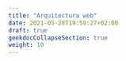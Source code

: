 ```yaml
---
title: "Arquitectura web"
date: 2021-05-28T19:59:27+02:00
draft: true
geekdocCollapseSection: true
weight: 10
---
```


